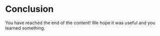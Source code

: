 # Conclusion

You have reached the end of the content! We hope it was useful and you learned something.
